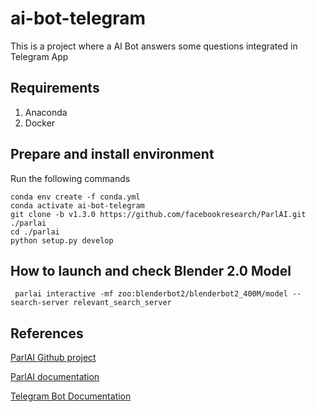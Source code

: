 # ai-bot-telegram

This is a project where a AI Bot answers some questions integrated in Telegram App

## Requirements

1. Anaconda
2. Docker


## Prepare and install environment

Run the following commands

```
conda env create -f conda.yml
conda activate ai-bot-telegram
git clone -b v1.3.0 https://github.com/facebookresearch/ParlAI.git ./parlai
cd ./parlai
python setup.py develop
```

## How to launch and check Blender 2.0 Model


```
 parlai interactive -mf zoo:blenderbot2/blenderbot2_400M/model --search-server relevant_search_server
```


## References

[ParlAI Github project](https://github.com/facebookresearch/ParlAI)

[ParlAI documentation](https://parl.ai/docs/index.html)

[Telegram Bot Documentation](https://core.telegram.org/bots)